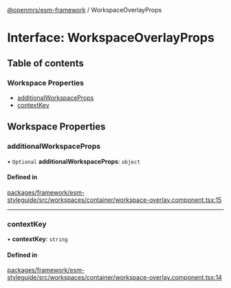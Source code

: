 [@openmrs/esm-framework](../API.md) / WorkspaceOverlayProps

# Interface: WorkspaceOverlayProps

## Table of contents

### Workspace Properties

- [additionalWorkspaceProps](WorkspaceOverlayProps.md#additionalworkspaceprops)
- [contextKey](WorkspaceOverlayProps.md#contextkey)

## Workspace Properties

### additionalWorkspaceProps

• `Optional` **additionalWorkspaceProps**: `object`

#### Defined in

[packages/framework/esm-styleguide/src/workspaces/container/workspace-overlay.component.tsx:15](https://github.com/openmrs/openmrs-esm-core/blob/main/packages/framework/esm-styleguide/src/workspaces/container/workspace-overlay.component.tsx#L15)

___

### contextKey

• **contextKey**: `string`

#### Defined in

[packages/framework/esm-styleguide/src/workspaces/container/workspace-overlay.component.tsx:14](https://github.com/openmrs/openmrs-esm-core/blob/main/packages/framework/esm-styleguide/src/workspaces/container/workspace-overlay.component.tsx#L14)
